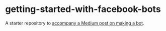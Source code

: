 # getting-started-with-facebook-bots
A starter repository to [accompany a Medium post on making a bot](https://chatbotsmagazine.com/programming-a-bot-with-facebook-messenger-3e6a3e787f6b).
